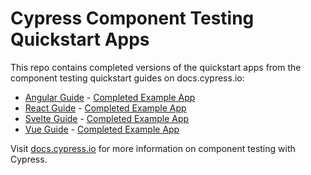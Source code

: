 # Cypress Component Testing Quickstart Apps

This repo contains completed versions of the quickstart apps from the component
testing quickstart guides on docs.cypress.io:

- [Angular Guide](https://docs.cypress.io/guides/component-testing/angular/quickstart) -
  [Completed Example App](/angular/my-awesome-app)
- [React Guide](https://docs.cypress.io/guides/component-testing/react/quickstart) -
  [Completed Example App](/react/my-awesome-app)
- [Svelte Guide](https://docs.cypress.io/guides/component-testing/svelte/quickstart) -
  [Completed Example App](/svelte/my-awesome-app)
- [Vue Guide](https://docs.cypress.io/guides/component-testing/vue/quickstart) -
  [Completed Example App](/vue/my-awesome-app)

Visit [docs.cypress.io](https://docs.cypress.io) for more information on
component testing with Cypress.
